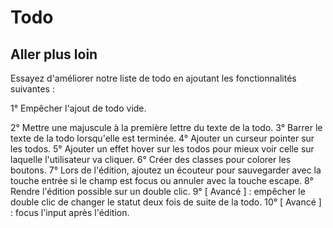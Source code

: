 # Todo

## Aller plus loin

Essayez d'améliorer notre liste de todo en ajoutant les fonctionnalités suivantes :

1° Empêcher l'ajout de todo vide.

2° Mettre une majuscule à la première lettre du texte de la todo.
3° Barrer le texte de la todo lorsqu'elle est terminée.
4° Ajouter un curseur pointer sur les todos.
5° Ajouter un effet hover sur les todos pour mieux voir celle sur laquelle l'utilisateur va cliquer.
6° Créer des classes pour colorer les boutons.
7° Lors de l'édition, ajoutez un écouteur pour sauvegarder avec la touche entrée si le champ est focus ou annuler avec la touche escape.
8° Rendre l'édition possible sur un double clic.
9° [ Avancé ] : empêcher le double clic de changer le statut deux fois de suite de la todo.
10° [ Avancé ] : focus l'input après l'édition.
